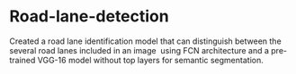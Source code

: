 # Road-lane-detection
Created a road lane identification model that can distinguish between the several road lanes included in an image  using FCN architecture and a pre-trained VGG-16 model without top layers for semantic segmentation.
